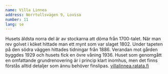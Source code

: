```yaml
---
name: Villa Linnea
address: Norrtullsvägen 9, Lovisa
number: 11
lang: se
---
```

Husets äldsta norra del är av stockarna att döma från 1700-talet. När man rev golvet i köket hittade man ett mynt som var slaget 1802. Under tapeten på den södra väggen hittades tidningar från 1886. Verandan mot gården byggdes 1929 och husets fick en övre våning 1936. Huset som genomgått en omfattande grundrenovering är i princip klart inomhus, men det finns förstås alltid detaljer som ännu behöver finslipas. [villalinnea.ratata.fi](http://villalinnea.ratata.fi)
